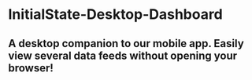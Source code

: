 # InitialState-Desktop-Dashboard
## A desktop companion to our mobile app. Easily view several data feeds without opening your browser!
